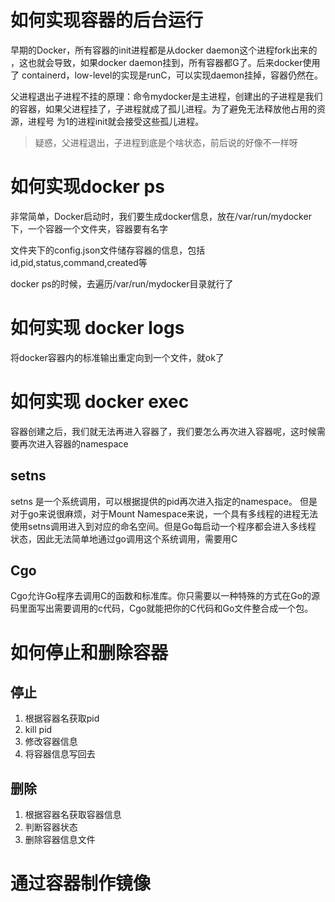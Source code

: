 # 如何实现容器的后台运行
早期的Docker，所有容器的init进程都是从docker daemon这个进程fork出来的 ，这也就会导致，如果docker daemon挂到，所有容器都G了。后来docker使用了
containerd，low-level的实现是runC，可以实现daemon挂掉，容器仍然在。

父进程退出子进程不挂的原理：命令mydocker是主进程，创建出的子进程是我们的容器，如果父进程挂了，子进程就成了孤儿进程。为了避免无法释放他占用的资源，进程号
为1的进程init就会接受这些孤儿进程。
> 疑惑，父进程退出，子进程到底是个啥状态，前后说的好像不一样呀

# 如何实现docker ps
非常简单，Docker启动时，我们要生成docker信息，放在/var/run/mydocker 下，一个容器一个文件夹，容器要有名字

文件夹下的config.json文件储存容器的信息，包括id,pid,status,command,created等

docker ps的时候，去遍历/var/run/mydocker目录就行了

# 如何实现 docker logs
将docker容器内的标准输出重定向到一个文件，就ok了


# 如何实现 docker exec
容器创建之后，我们就无法再进入容器了，我们要怎么再次进入容器呢，这时候需要再次进入容器的namespace

## setns
setns 是一个系统调用，可以根据提供的pid再次进入指定的namespace。
但是对于go来说很麻烦，对于Mount Namespace来说，一个具有多线程的进程无法使用setns调用进入到对应的命名空间。但是Go每启动一个程序都会进入多线程
状态，因此无法简单地通过go调用这个系统调用，需要用C

## Cgo
Cgo允许Go程序去调用C的函数和标准库。你只需要以一种特殊的方式在Go的源码里面写出需要调用的c代码，Cgo就能把你的C代码和Go文件整合成一个包。

# 如何停止和删除容器
## 停止
1. 根据容器名获取pid
2. kill pid
3. 修改容器信息
4. 将容器信息写回去
## 删除
1. 根据容器名获取容器信息
2. 判断容器状态
3. 删除容器信息文件

# 通过容器制作镜像
